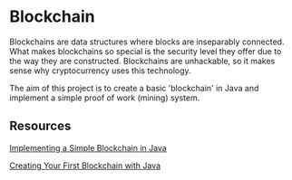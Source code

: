 # Blockchain

Blockchains are data structures where blocks are inseparably connected. What makes blockchains so special is the security level they offer due to the way they are constructed. Blockchains are unhackable, so it makes sense why cryptocurrency uses this technology. 

The aim of this project is to create a basic 'blockchain' in Java and implement a simple proof of work (mining) system.

## Resources

[Implementing a Simple Blockchain in Java](https://www.baeldung.com/java-blockchain)

[Creating Your First Blockchain with Java](https://medium.com/programmers-blockchain/create-simple-blockchain-java-tutorial-from-scratch-6eeed3cb03fa)
